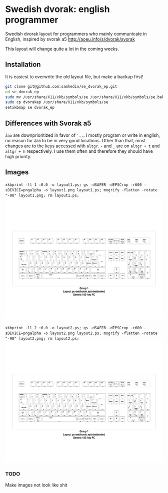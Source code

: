 # Swedish dvorak: english programmer
Swedish dvorak layout for programmers who mainly communicate in English, inspired by svorak a5 http://aoeu.info/s/dvorak/svorak

This layout will change quite a lot in the coming weeks.
## Installation
It is easiest to overwrite the old layout file, but make a backup first!
``` bash
git clone git@github.com:samhedin/se_dvorak_ep.git
cd se_dvorak_ep
sudo mv /usr/share/X11/xkb/symbols/se /usr/share/X11/xkb/symbols/se.bak
sudo cp dvorakep /usr/share/X11/xkb/symbols/se
setxkbmap se dvorak_ep
```

## Differences with Svorak a5
`åäö` are downprioritized in favor of `'.,`. I mostly program or write in english, no reason for `åäö` to be in very good locations.
Other than that, most changes are to the keys accessed with `altgr`.
`-` and `_` are on `altgr + t` and `altgr + h` respectively. I use them often and therefore they should have high priority.

## Images
`xkbprint -ll 1 :0.0 -o layout1.ps; gs -dSAFER -dEPSCrop -r600 -sDEVICE=pngalpha -o layout1.png layout1.ps; mogrify -flatten -rotate "-90" layout1.png; rm layout1.ps;`
![Layout l1](layout1.png "l1 layout")

`xkbprint -ll 2 :0.0 -o layout2.ps; gs -dSAFER -dEPSCrop -r600 -sDEVICE=pngalpha -o layout2.png layout2.ps; mogrify -flatten -rotate "-90" layout2.png; rm layout2.ps;`
![Layout l2](layout1.png "l2 layout")
### TODO
Make images not look like shit

